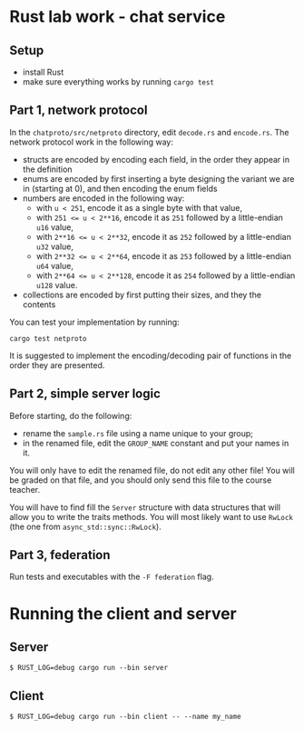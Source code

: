 # Rust lab work - chat service

## Setup

 * install Rust
 * make sure everything works by running `cargo test`

## Part 1, network protocol

In the `chatproto/src/netproto` directory, edit `decode.rs` and `encode.rs`. The network protocol
work in the following way:

 * structs are encoded by encoding each field, in the order they appear in the definition
 * enums are encoded by first inserting a byte designing the variant we are in (starting at 0),
   and then encoding the enum fields
 * numbers are encoded in the following way:
    * with `u < 251`, encode it as a single byte with that value,
    * with `251 <= u < 2**16`, encode it as `251` followed by a little-endian `u16` value,
    * with `2**16 <= u < 2**32`, encode it as `252` followed by a little-endian `u32` value,
    * with `2**32 <= u < 2**64`, encode it as `253` followed by a little-endian `u64` value,
    * with `2**64 <= u < 2**128`, encode it as `254` followed by a little-endian `u128` value.
 * collections are encoded by first putting their sizes, and they the contents

You can test your implementation by running:

```
cargo test netproto
```

It is suggested to implement the encoding/decoding pair of functions in the order they are presented.

## Part 2, simple server logic

Before starting, do the following:

 * rename the `sample.rs` file using a name unique to your group;
 * in the renamed file, edit the `GROUP_NAME` constant and put your names in it.

You will only have to edit the renamed file, do not edit any other file! You will be graded on that file,
and you should only send this file to the course teacher.

You will have to find fill the `Server` structure with data structures that will allow you to write the
traits methods. You will most likely want to use `RwLock` (the one from `async_std::sync::RwLock`).

## Part 3, federation

Run tests and executables with the `-F federation` flag.

# Running the client and server


## Server

```shell
$ RUST_LOG=debug cargo run --bin server
```

## Client

```shell
$ RUST_LOG=debug cargo run --bin client -- --name my_name
```